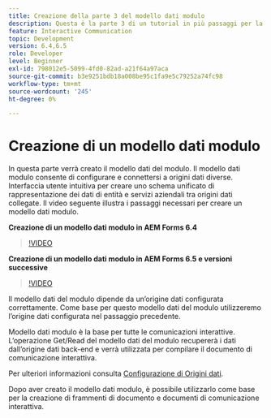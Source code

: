 ```yaml
---
title: Creazione della parte 3 del modello dati modulo
description: Questa è la parte 3 di un tutorial in più passaggi per la creazione del primo documento di comunicazione interattivo. In questa parte verrà creato il modello dati del modulo. Il modello dati modulo consente di configurare e connettersi a origini dati diverse. Offre un’interfaccia utente intuitiva per creare uno schema di rappresentazione dei dati unificata delle entità e dei servizi aziendali tra origini dati collegate.Il video seguente illustra i passaggi necessari per creare il modello dati del modulo.
feature: Interactive Communication
topic: Development
version: 6.4,6.5
role: Developer
level: Beginner
exl-id: 798012e5-5099-4fd0-82ad-a21f64a97aca
source-git-commit: b3e9251bdb18a008be95c1fa9e5c79252a74fc98
workflow-type: tm+mt
source-wordcount: '245'
ht-degree: 0%

---
```


# Creazione di un modello dati modulo

In questa parte verrà creato il modello dati del modulo. Il modello dati modulo consente di configurare e connettersi a origini dati diverse. Interfaccia utente intuitiva per creare uno schema unificato di rappresentazione dei dati di entità e servizi aziendali tra origini dati collegate. Il video seguente illustra i passaggi necessari per creare un modello dati modulo.

**Creazione di un modello dati modulo in AEM Forms 6.4**

>[!VIDEO](https://video.tv.adobe.com/v/27763?quality=12&learn=on)

**Creazione di un modello dati modulo in AEM Forms 6.5 e versioni successive**

>[!VIDEO](https://video.tv.adobe.com/v/27765?quality=12&learn=on)

Il modello dati del modulo dipende da un’origine dati configurata correttamente. Come base per questo modello dati del modulo utilizzeremo l’origine dati configurata nel passaggio precedente.

Modello dati modulo è la base per tutte le comunicazioni interattive. L’operazione Get/Read del modello dati del modulo recupererà i dati dall’origine dati back-end e verrà utilizzata per compilare il documento di comunicazione interattiva.

Per ulteriori informazioni consulta [Configurazione di Origini dati](parttwo.md).

Dopo aver creato il modello dati modulo, è possibile utilizzarlo come base per la creazione di frammenti di documento e documenti di comunicazione interattiva.
